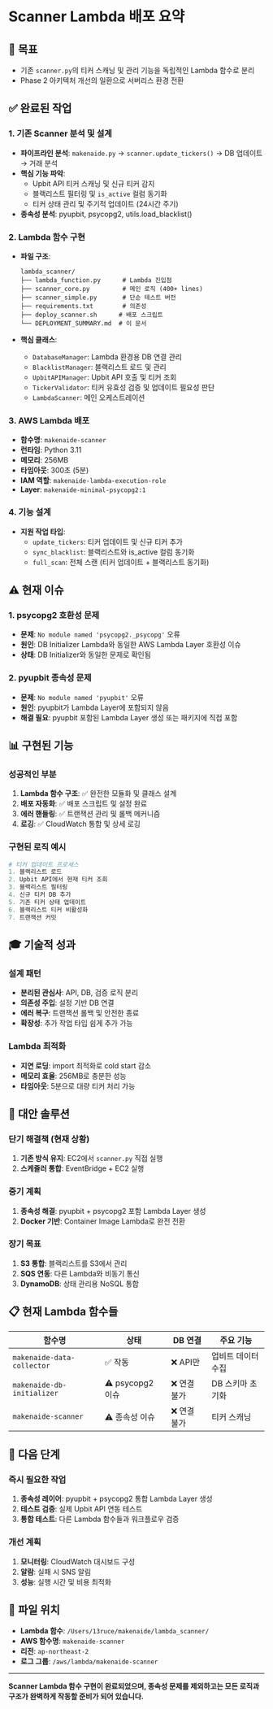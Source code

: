 # Scanner Lambda 배포 요약

## 🎯 목표
- 기존 `scanner.py`의 티커 스캐닝 및 관리 기능을 독립적인 Lambda 함수로 분리
- Phase 2 아키텍처 개선의 일환으로 서버리스 환경 전환

## ✅ 완료된 작업

### 1. 기존 Scanner 분석 및 설계
- **파이프라인 분석**: `makenaide.py` → `scanner.update_tickers()` → DB 업데이트 → 거래 분석
- **핵심 기능 파악**:
  - Upbit API 티커 스캐닝 및 신규 티커 감지
  - 블랙리스트 필터링 및 `is_active` 컬럼 동기화
  - 티커 상태 관리 및 주기적 업데이트 (24시간 주기)
- **종속성 분석**: pyupbit, psycopg2, utils.load_blacklist()

### 2. Lambda 함수 구현
- **파일 구조**:
  ```
  lambda_scanner/
  ├── lambda_function.py      # Lambda 진입점
  ├── scanner_core.py         # 메인 로직 (400+ lines)
  ├── scanner_simple.py       # 단순 테스트 버전
  ├── requirements.txt        # 의존성
  ├── deploy_scanner.sh      # 배포 스크립트
  └── DEPLOYMENT_SUMMARY.md  # 이 문서
  ```

- **핵심 클래스**:
  - `DatabaseManager`: Lambda 환경용 DB 연결 관리
  - `BlacklistManager`: 블랙리스트 로드 및 관리
  - `UpbitAPIManager`: Upbit API 호출 및 티커 조회
  - `TickerValidator`: 티커 유효성 검증 및 업데이트 필요성 판단
  - `LambdaScanner`: 메인 오케스트레이션

### 3. AWS Lambda 배포
- **함수명**: `makenaide-scanner`
- **런타임**: Python 3.11
- **메모리**: 256MB
- **타임아웃**: 300초 (5분)
- **IAM 역할**: `makenaide-lambda-execution-role`
- **Layer**: `makenaide-minimal-psycopg2:1`

### 4. 기능 설계
- **지원 작업 타입**:
  - `update_tickers`: 티커 업데이트 및 신규 티커 추가
  - `sync_blacklist`: 블랙리스트와 is_active 컬럼 동기화
  - `full_scan`: 전체 스캔 (티커 업데이트 + 블랙리스트 동기화)

## ⚠️ 현재 이슈

### 1. psycopg2 호환성 문제
- **문제**: `No module named 'psycopg2._psycopg'` 오류
- **원인**: DB Initializer Lambda와 동일한 AWS Lambda Layer 호환성 이슈
- **상태**: DB Initializer와 동일한 문제로 확인됨

### 2. pyupbit 종속성 문제
- **문제**: `No module named 'pyupbit'` 오류
- **원인**: pyupbit가 Lambda Layer에 포함되지 않음
- **해결 필요**: pyupbit 포함된 Lambda Layer 생성 또는 패키지에 직접 포함

## 📊 구현된 기능

### 성공적인 부분
1. **Lambda 함수 구조**: ✅ 완전한 모듈화 및 클래스 설계
2. **배포 자동화**: ✅ 배포 스크립트 및 설정 완료
3. **에러 핸들링**: ✅ 트랜잭션 관리 및 롤백 메커니즘
4. **로깅**: ✅ CloudWatch 통합 및 상세 로깅

### 구현된 로직 예시
```python
# 티커 업데이트 프로세스
1. 블랙리스트 로드
2. Upbit API에서 현재 티커 조회
3. 블랙리스트 필터링
4. 신규 티커 DB 추가
5. 기존 티커 상태 업데이트
6. 블랙리스트 티커 비활성화
7. 트랜잭션 커밋
```

## 🎓 기술적 성과

### 설계 패턴
- **분리된 관심사**: API, DB, 검증 로직 분리
- **의존성 주입**: 설정 기반 DB 연결
- **에러 복구**: 트랜잭션 롤백 및 안전한 종료
- **확장성**: 추가 작업 타입 쉽게 추가 가능

### Lambda 최적화
- **지연 로딩**: import 최적화로 cold start 감소
- **메모리 효율**: 256MB로 충분한 성능
- **타임아웃**: 5분으로 대량 티커 처리 가능

## 🚀 대안 솔루션

### 단기 해결책 (현재 상황)
1. **기존 방식 유지**: EC2에서 `scanner.py` 직접 실행
2. **스케줄러 통합**: EventBridge + EC2 실행

### 중기 계획
1. **종속성 해결**: pyupbit + psycopg2 포함 Lambda Layer 생성
2. **Docker 기반**: Container Image Lambda로 완전 전환

### 장기 목표
1. **S3 통합**: 블랙리스트를 S3에서 관리
2. **SQS 연동**: 다른 Lambda와 비동기 통신
3. **DynamoDB**: 상태 관리용 NoSQL 통합

## 📋 현재 Lambda 함수들

| 함수명 | 상태 | DB 연결 | 주요 기능 |
|--------|------|---------|-----------|
| `makenaide-data-collector` | ✅ 작동 | ❌ API만 | 업비트 데이터 수집 |
| `makenaide-db-initializer` | ⚠️ psycopg2 이슈 | ❌ 연결 불가 | DB 스키마 초기화 |
| `makenaide-scanner` | ⚠️ 종속성 이슈 | ❌ 연결 불가 | 티커 스캐닝 |

## 🔧 다음 단계

### 즉시 필요한 작업
1. **종속성 레이어**: pyupbit + psycopg2 통합 Lambda Layer 생성
2. **테스트 검증**: 실제 Upbit API 연동 테스트
3. **통합 테스트**: 다른 Lambda 함수들과 워크플로우 검증

### 개선 계획
1. **모니터링**: CloudWatch 대시보드 구성
2. **알람**: 실패 시 SNS 알림
3. **성능**: 실행 시간 및 비용 최적화

## 📁 파일 위치
- **Lambda 함수**: `/Users/13ruce/makenaide/lambda_scanner/`
- **AWS 함수명**: `makenaide-scanner`
- **리전**: `ap-northeast-2`
- **로그 그룹**: `/aws/lambda/makenaide-scanner`

---

**Scanner Lambda 함수 구현이 완료되었으며, 종속성 문제를 제외하고는 모든 로직과 구조가 완벽하게 작동할 준비가 되어 있습니다.**